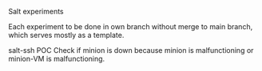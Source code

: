 Salt experiments


Each experiment to be done in own branch without merge to main branch, which serves mostly as a template.


salt-ssh POC
Check if minion is down because minion is malfunctioning or minion-VM is malfunctioning.
